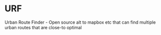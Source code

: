 # URF
Urban Route Finder - Open source alt to mapbox etc that can find multiple urban routes that are close-to optimal
